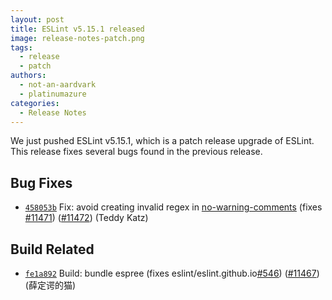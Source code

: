 ```yaml
---
layout: post
title: ESLint v5.15.1 released
image: release-notes-patch.png
tags:
  - release
  - patch
authors:
  - not-an-aardvark
  - platinumazure
categories:
  - Release Notes
---
```


We just pushed ESLint v5.15.1, which is a patch release upgrade of ESLint. This release fixes several bugs found in the previous release.












## Bug Fixes


* [`458053b`](https://github.com/eslint/eslint/commit/458053b0b541f857bf233dacbde5ba80681820f8) Fix: avoid creating invalid regex in [no-warning-comments](/docs/rules/no-warning-comments) (fixes [#11471](https://github.com/eslint/eslint/issues/11471)) ([#11472](https://github.com/eslint/eslint/issues/11472)) (Teddy Katz)








## Build Related


* [`fe1a892`](https://github.com/eslint/eslint/commit/fe1a892f85b09c3d2fea05bef011530a678a6af5) Build: bundle espree (fixes eslint/eslint.github.io[#546](https://github.com/eslint/eslint/issues/546)) ([#11467](https://github.com/eslint/eslint/issues/11467)) (薛定谔的猫)
